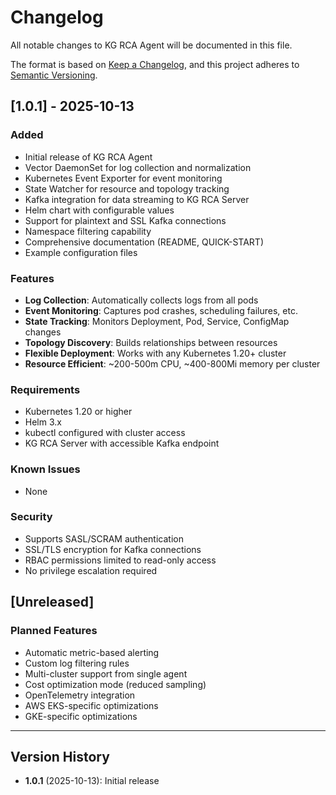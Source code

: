 # Changelog

All notable changes to KG RCA Agent will be documented in this file.

The format is based on [Keep a Changelog](https://keepachangelog.com/en/1.0.0/),
and this project adheres to [Semantic Versioning](https://semver.org/spec/v2.0.0.html).

## [1.0.1] - 2025-10-13

### Added
- Initial release of KG RCA Agent
- Vector DaemonSet for log collection and normalization
- Kubernetes Event Exporter for event monitoring
- State Watcher for resource and topology tracking
- Kafka integration for data streaming to KG RCA Server
- Helm chart with configurable values
- Support for plaintext and SSL Kafka connections
- Namespace filtering capability
- Comprehensive documentation (README, QUICK-START)
- Example configuration files

### Features
- **Log Collection**: Automatically collects logs from all pods
- **Event Monitoring**: Captures pod crashes, scheduling failures, etc.
- **State Tracking**: Monitors Deployment, Pod, Service, ConfigMap changes
- **Topology Discovery**: Builds relationships between resources
- **Flexible Deployment**: Works with any Kubernetes 1.20+ cluster
- **Resource Efficient**: ~200-500m CPU, ~400-800Mi memory per cluster

### Requirements
- Kubernetes 1.20 or higher
- Helm 3.x
- kubectl configured with cluster access
- KG RCA Server with accessible Kafka endpoint

### Known Issues
- None

### Security
- Supports SASL/SCRAM authentication
- SSL/TLS encryption for Kafka connections
- RBAC permissions limited to read-only access
- No privilege escalation required

## [Unreleased]

### Planned Features
- Automatic metric-based alerting
- Custom log filtering rules
- Multi-cluster support from single agent
- Cost optimization mode (reduced sampling)
- OpenTelemetry integration
- AWS EKS-specific optimizations
- GKE-specific optimizations

---

## Version History

- **1.0.1** (2025-10-13): Initial release
